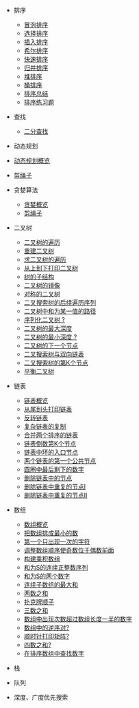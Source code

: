 - 排序

  - [冒泡排序](1.1.md)
  - [选择排序](1.2.md)
  - [插入排序](1.3.md)
  - [希尔排序](1.4.md)
  - [快速排序](1.5.md)
  - [归并排序](1.6.md)
  - [堆排序](1.7.md)
  - [桶排序](1.8.md)
  - [排序总结](1.9.md)
  - [排序练习题](1.10.md)

- 查找

   - [二分查找](2.1.md)

- 动态规划

 - [动态规划概览](3.1.md)
 - [剪绳子](3.2.md)

- 贪婪算法
 
  - [贪婪概览](6.1.md)
  - [剪绳子](3.2_2.md)


- 二叉树

  - [二叉树的遍历](4.1.md)
  - [重建二叉树](4.2.md)
  - [求二叉树的遍历](4.2_2.md)
  - [从上到下打印二叉树](4.3.md)
  - [树的子结构](4.4.md)
  - [二叉树的镜像](4.5.md)
  - [对称的二叉树](4.6.md)
  - [二叉搜索树的后续遍历序列](4.7.md)
  - [二叉树中和为某一值的路径](4.8.md)
  - [序列化二叉树 ?](4.9.md)
  - [二叉树的最大深度](4.10.md)
  - [二叉树的最小深度 ?](4.11.md)
  - [二叉树的下一个节点](4.12.md)
  - [二叉搜索树与双向链表](4.13.md)
  - [二叉搜索树的第K个节点](4.14.md)
  - [平衡二叉树](4.15.md)
  

- 链表
 
  - [链表概览](5.1.md)
  - [从尾到头打印链表](5.2.md)
  - [反转链表](5.3.md)
  - [复杂链表的复制](5.4.md)
  - [合并两个排序的链表](5.5.md)
  - [链表倒数第K个节点](5.6.md)
  - [链表中环的入口节点](5.7.md)
  - [两个链表的第一个公共节点](5.8.md)
  - [圆圈中最后剩下的数字](5.9.md)
  - [删除链表中的节点](5.10.md)
  - [删除链表中重复的节点I](5.11.md)
  - [删除链表中重复的节点II](5.12.md)

- 数组

  - [数组概览](7.1.md)
  - [把数组排成最小的数](7.2.md)
  - [第一个只出现一次的字符](7.3.md)
  - [调整数组顺序使奇数位于偶数前面](7.4.md)
  - [构建乘积数组](7.5.md)
  - [和为S的连续正整数序列](7.6.md)
  - [和为S的两个数字](7.7.md)
  - [连续子数组的最大和](7.8.md)
  - [两数之和](7.9.md)
  - [扑克牌顺子](7.10.md)
  - [三数之和](7.11.md)
  - [数组中出现次数超过数组长度一半的数字](7.12.md)
  - [数组中的逆序对?](7.13.md)
  - [顺时针打印矩阵?](7.14.md)
  - [四数之和?](7.15.md)
  - [在排序数组中查找数字](7.16.md)

- 栈


- 队列

- 深度、广度优先搜索